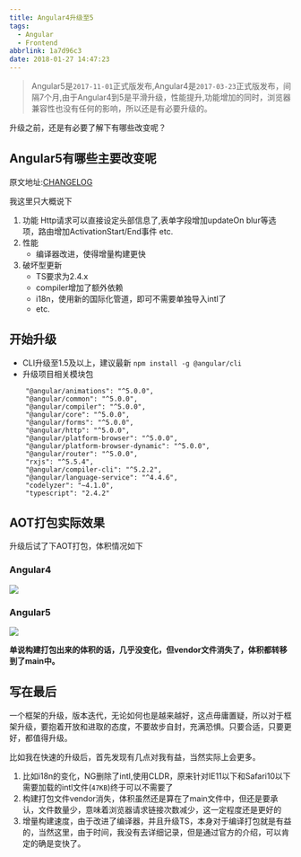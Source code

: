 ```yaml
---
title: Angular4升级至5
tags:
  - Angular
  - Frontend
abbrlink: 1a7d96c3
date: 2018-01-27 14:47:23
---
```

> Angular5是`2017-11-01`正式版发布,Angular4是`2017-03-23`正式版发布，间隔7个月,由于Angular4到5是平滑升级，性能提升,功能增加的同时，浏览器兼容性也没有任何的影响，所以还是有必要升级的。

升级之前，还是有必要了解下有哪些改变呢？

## Angular5有哪些主要改变呢

原文地址:[CHANGELOG](https://github.com/angular/angular/blob/master/CHANGELOG.md)

我这里只大概说下

1.  功能
    Http请求可以直接设定头部信息了,表单字段增加updateOn blur等选项，路由增加ActivationStart/End事件 etc.
2.  性能
    - 编译器改进，使得增量构建更快
3.  破坏型更新
    - TS要求为2.4.x
    - compiler增加了额外依赖
    - i18n，使用新的国际化管道，即可不需要单独导入intl了
    - etc.  
    

## 开始升级

- CLI升级至1.5及以上，建议最新
`npm install -g @angular/cli`
- 升级项目相关模块包

```
    "@angular/animations": "^5.0.0",
    "@angular/common": "^5.0.0",
    "@angular/compiler": "^5.0.0",
    "@angular/core": "^5.0.0",
    "@angular/forms": "^5.0.0",
    "@angular/http": "^5.0.0",
    "@angular/platform-browser": "^5.0.0",
    "@angular/platform-browser-dynamic": "^5.0.0",
    "@angular/router": "^5.0.0",
    "rxjs": "^5.5.4",
    "@angular/compiler-cli": "^5.2.2",
    "@angular/language-service": "^4.4.6",
    "codelyzer": "~4.1.0",
    "typescript": "2.4.2"

```
    
## AOT打包实际效果

升级后试了下AOT打包，体积情况如下

### Angular4
![](http://or0g12e5e.bkt.clouddn.com/blog/2018-01-27-075543.png)
### Angular5
![](http://or0g12e5e.bkt.clouddn.com/blog/2018-01-27-075556.png)

**单说构建打包出来的体积的话，几乎没变化，但vendor文件消失了，体积都转移到了main中。**

## 写在最后
一个框架的升级，版本迭代，无论如何也是越来越好，这点毋庸置疑，所以对于框架升级，要抱着开放和进取的态度，不要故步自封，充满恐惧。只要合适，只要更好，都值得升级。

比如我在快速的升级后，首先发现有几点对我有益，当然实际上会更多。
1. 比如i18n的变化，NG删除了intl,使用CLDR，原来针对IE11以下和Safari10以下需要加载的intl文件(`47KB`)终于可以不需要了
2. 构建打包文件vendor消失，体积虽然还是算在了main文件中，但还是要承认，文件数量少，意味着浏览器请求链接次数减少，这一定程度还是更好的
3. 增量构建速度，由于改进了编译器，并且升级TS，本身对于编译打包就是有益的，当然这里，由于时间，我没有去详细记录，但是通过官方的介绍，可以肯定的确是变快了。
